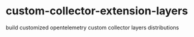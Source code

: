 # custom-collector-extension-layers
build customized opentelemetry custom collector layers distributions
